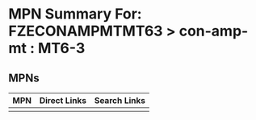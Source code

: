 



# MPN Summary For: FZECONAMPMTMT63 > con-amp-mt : MT6-3

## MPNs
  

|MPN|Direct Links|Search Links|
| :--- | :--- | :--- |
||||
